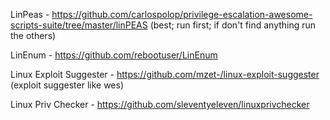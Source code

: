 LinPeas - https://github.com/carlospolop/privilege-escalation-awesome-scripts-suite/tree/master/linPEAS 
 (best; run first; if don't find anything run the others)

LinEnum - https://github.com/rebootuser/LinEnum

Linux Exploit Suggester - https://github.com/mzet-/linux-exploit-suggester (exploit suggester like wes)

Linux Priv Checker - https://github.com/sleventyeleven/linuxprivchecker
